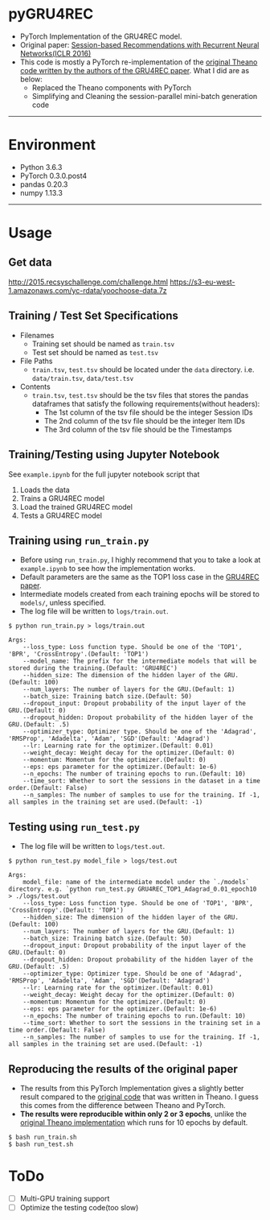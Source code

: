 # pyGRU4REC
- PyTorch Implementation of the GRU4REC model.
- Original paper: [Session-based Recommendations with Recurrent Neural Networks(ICLR 2016)](https://arxiv.org/pdf/1511.06939.pdf)
- This code is mostly a PyTorch re-implementation of the [original Theano code written by the authors of the GRU4REC paper](https://github.com/hidasib/GRU4Rec). What I did are as below:
    - Replaced the Theano components with PyTorch
    - Simplifying and Cleaning the session-parallel mini-batch generation code
---

# Environment
- Python 3.6.3
- PyTorch 0.3.0.post4
- pandas 0.20.3
- numpy 1.13.3
---

# Usage

## Get data

http://2015.recsyschallenge.com/challenge.html
https://s3-eu-west-1.amazonaws.com/yc-rdata/yoochoose-data.7z

## Training / Test Set Specifications
- Filenames
    - Training set should be named as `train.tsv`
    - Test set should be named as `test.tsv`
- File Paths
    - `train.tsv`, `test.tsv` should be located under the `data` directory. i.e. `data/train.tsv`, `data/test.tsv`
- Contents
    - `train.tsv`, `test.tsv` should be the tsv files that stores the pandas dataframes that satisfy the following requirements(without headers):
        - The 1st column of the tsv file should be the integer Session IDs
        - The 2nd column of the tsv file should be the integer Item IDs
        - The 3rd column of the tsv file should be the Timestamps

## Training/Testing using Jupyter Notebook
See `example.ipynb` for the full jupyter notebook script that
1. Loads the data
2. Trains a GRU4REC model
3. Load the trained GRU4REC model
4. Tests a GRU4REC model

## Training using `run_train.py`
- Before using `run_train.py`, I highly recommend that you to take a look at `example.ipynb` to see how the implementation works.
- Default parameters are the same as the TOP1 loss case in the [GRU4REC paper](https://arxiv.org/pdf/1511.06939.pdf).
- Intermediate models created from each training epochs will be stored to `models/`, unless specified.
- The log file will be written to `logs/train.out`.

```
$ python run_train.py > logs/train.out

Args:
    --loss_type: Loss function type. Should be one of the 'TOP1', 'BPR', 'CrossEntropy'.(Default: 'TOP1')
    --model_name: The prefix for the intermediate models that will be stored during the training.(Default: 'GRU4REC')
    --hidden_size: The dimension of the hidden layer of the GRU.(Default: 100)
    --num_layers: The number of layers for the GRU.(Default: 1)
    --batch_size: Training batch size.(Default: 50)
    --dropout_input: Dropout probability of the input layer of the GRU.(Default: 0)
    --dropout_hidden: Dropout probability of the hidden layer of the GRU.(Default: .5)
    --optimizer_type: Optimizer type. Should be one of the 'Adagrad', 'RMSProp', 'Adadelta', 'Adam', 'SGD'(Default: 'Adagrad')
    --lr: Learning rate for the optimizer.(Default: 0.01)
    --weight_decay: Weight decay for the optimizer.(Default: 0)
    --momentum: Momentum for the optimizer.(Default: 0)
    --eps: eps parameter for the optimizer.(Default: 1e-6)
    --n_epochs: The number of training epochs to run.(Default: 10)
    --time_sort: Whether to sort the sessions in the dataset in a time order.(Default: False)
    --n_samples: The number of samples to use for the training. If -1, all samples in the training set are used.(Default: -1)
```

## Testing using `run_test.py`
- The log file will be written to `logs/test.out`.
```
$ python run_test.py model_file > logs/test.out

Args:
    model_file: name of the intermediate model under the `./models` directory. e.g. `python run_test.py GRU4REC_TOP1_Adagrad_0.01_epoch10 > ./logs/test.out`
    --loss_type: Loss function type. Should be one of 'TOP1', 'BPR', 'CrossEntropy'.(Default: 'TOP1')
    --hidden_size: The dimension of the hidden layer of the GRU.(Default: 100)
    --num_layers: The number of layers for the GRU.(Default: 1)
    --batch_size: Training batch size.(Default: 50)
    --dropout_input: Dropout probability of the input layer of the GRU.(Default: 0)
    --dropout_hidden: Dropout probability of the hidden layer of the GRU.(Default: .5)
    --optimizer_type: Optimizer type. Should be one of 'Adagrad', 'RMSProp', 'Adadelta', 'Adam', 'SGD'(Default: 'Adagrad')
    --lr: Learning rate for the optimizer.(Default: 0.01)
    --weight_decay: Weight decay for the optimizer.(Default: 0)
    --momentum: Momentum for the optimizer.(Default: 0)
    --eps: eps parameter for the optimizer.(Default: 1e-6)
    --n_epochs: The number of training epochs to run.(Default: 10)
    --time_sort: Whether to sort the sessions in the training set in a time order.(Default: False)
    --n_samples: The number of samples to use for the training. If -1, all samples in the training set are used.(Default: -1)
```

## Reproducing the results of the original paper
- The results from this PyTorch Implementation gives a slightly better result compared to the [original code](https://github.com/hidasib/GRU4Rec) that was written in Theano. I guess this comes from the difference between Theano and PyTorch.
- **The results were reproducible within only 2 or 3 epochs**, unlike the [original Theano implementation](https://github.com/hidasib/GRU4Rec/blob/master/gru4rec.py) which runs for 10 epochs by default.
```
$ bash run_train.sh
$ bash run_test.sh
```

# ToDo
- [ ] Multi-GPU training support
- [ ] Optimize the testing code(too slow)

